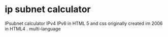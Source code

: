 # ip subnet calculator
IPsubnet calculator IPv4 IPv6 in HTML 5 and css
originally created im 2006 in HTML4
.
multi-language
